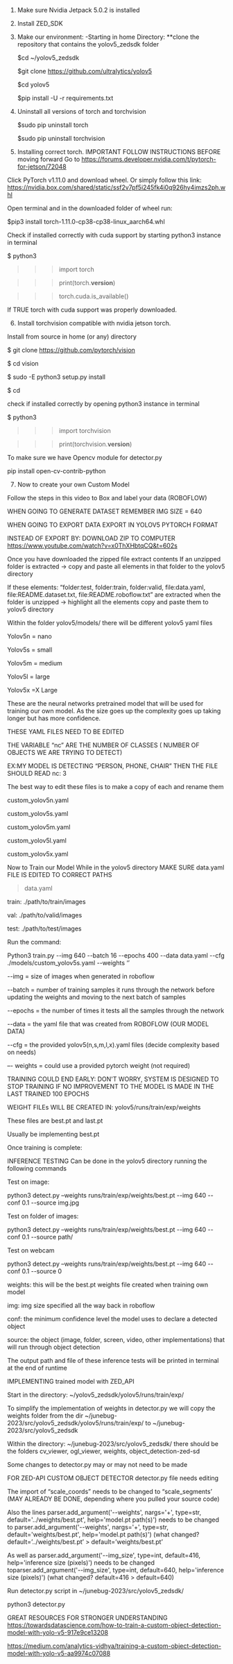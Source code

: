 1) Make sure Nvidia Jetpack 5.0.2 is installed
2) Install ZED_SDK
3) Make our environment:
	-Starting in home Directory:
	**clone the repository that contains the yolov5_zedsdk folder
 	
	$cd ~/yolov5_zedsdk
	
	$git clone https://github.com/ultralytics/yolov5 
	
	$cd yolov5 

	$pip install -U -r requirements.txt


4) Uninstall all versions of torch and torchvision
	
	$sudo pip uninstall torch
	
	$sudo pip uninstall torchvision

5) Installing correct torch. IMPORTANT FOLLOW INSTRUCTIONS BEFORE moving forward
Go to https://forums.developer.nvidia.com/t/pytorch-for-jetson/72048

Click PyTorch v1.11.0 and download wheel. Or simply follow this link: https://nvidia.box.com/shared/static/ssf2v7pf5i245fk4i0q926hy4imzs2ph.whl

Open terminal and in the downloaded folder of wheel run: 

$pip3 install torch-1.11.0-cp38-cp38-linux_aarch64.whl

Check if installed correctly with cuda support by starting python3 instance in terminal

$ python3

>>>import torch

>>>print(torch.__version__)

>>>torch.cuda.is_available()



If TRUE torch with cuda support was properly downloaded.

6) Install torchvision compatible with nvidia jetson torch.

Install from source in home (or any) directory

$ git clone https://github.com/pytorch/vision

$ cd vision

$ sudo -E python3 setup.py install

$ cd 

check if installed correctly by opening python3 instance in terminal

$ python3

>>>import torchvision

>>>print(torchvision.__version__)

To make sure we have Opencv module for detector.py

pip install open-cv-contrib-python


7) Now to create your own Custom Model

Follow the steps in this video to Box and label your data (ROBOFLOW)

WHEN GOING TO GENERATE DATASET REMEMBER IMG SIZE = 640

WHEN GOING TO EXPORT DATA EXPORT IN YOLOV5 PYTORCH FORMAT

INSTEAD OF EXPORT BY: DOWNLOAD ZIP TO COMPUTER https://www.youtube.com/watch?v=x0ThXHbtqCQ&t=602s



Once you have downloaded the zipped file extract contents
If an unzipped folder is extracted -> copy and paste all elements in that folder to the yolov5 directory

If these elements: “folder:test, folder:train, folder:valid, file:data.yaml, file:README.dataset.txt, file:README.roboflow.txt” are extracted when the folder is unzipped -> highlight all the elements copy and paste them to yolov5 directory


Within the folder yolov5/models/ there will be different yolov5 yaml files

Yolov5n = nano

Yolov5s = small

Yolov5m = medium

Yolov5l = large

Yolov5x =X Large


These are the neural networks pretrained model that will be used for training our own model.
As the size goes up the complexity goes up taking longer but has more confidence.

THESE YAML FILES NEED TO BE EDITED

THE VARIABLE “nc” ARE THE NUMBER OF CLASSES ( NUMBER OF OBJECTS WE ARE TRYING TO DETECT)

EX:MY MODEL IS DETECTING “PERSON, PHONE, CHAIR” THEN THE FILE SHOULD READ nc: 3

The best way to edit these files is to make a copy of each and rename them

custom_yolov5n.yaml

custom_yolov5s.yaml

custom_yolov5m.yaml

custom_yolov5l.yaml

custom_yolov5x.yaml


Now to Train our Model
While in the yolov5 directory
MAKE SURE data.yaml FILE IS EDITED TO CORRECT PATHS

>data.yaml

train: ./path/to/train/images

val: ./path/to/valid/images

test: ./path/to/test/images

Run the command:

Python3 train.py --img 640  --batch 16  --epochs 400  --data data.yaml --cfg ./models/custom_yolov5s.yaml --weights ‘’
 
--img = size of images when generated in roboflow

--batch = number of training samples it runs through the network before updating the weights and moving to the next batch of samples

--epochs = the number of times it tests all the samples through the network

--data = the yaml file that was created from ROBOFLOW (OUR MODEL DATA)

--cfg = the provided yolov5(n,s,m,l,x).yaml files (decide complexity based on needs)

–- weights = could use a provided pytorch weight (not required)

TRAINING COULD END EARLY: DON'T WORRY, SYSTEM IS DESIGNED TO STOP TRAINING IF NO IMPROVEMENT TO THE MODEL IS MADE IN THE LAST TRAINED 100 EPOCHS

WEIGHT FILEs WILL BE CREATED IN: yolov5/runs/train/exp/weights

These files are best.pt and last.pt

Usually be implementing best.pt

Once training is complete:

INFERENCE TESTING Can be done in the yolov5 directory running the following commands


Test on image:

python3 detect.py –weights runs/train/exp/weights/best.pt --img 640 --conf 0.1 --source img.jpg


Test on folder of images:

python3 detect.py –weights runs/train/exp/weights/best.pt --img 640 --conf 0.1 --source path/


Test on webcam

python3 detect.py –weights runs/train/exp/weights/best.pt --img 640 --conf 0.1 --source 0

weights: this will be the best.pt weights file created when training own model

img: img size specified all the way back in roboflow

conf: the minimum confidence level the model uses to declare a detected object

source: the object (image, folder, screen, video, other implementations) that will run through object detection

The output path and file of these inference tests will be printed in terminal at the end of runtime

IMPLEMENTING trained model with ZED_API

Start in the directory:  ~/yolov5_zedsdk/yolov5/runs/train/exp/


To simplify the implementation of weights in detector.py we will copy the weights folder from the dir ~/junebug-2023/src/yolov5_zedsdk/yolov5/runs/train/exp/ to  ~/junebug-2023/src/yolov5_zedsdk

Within the directory: ~/junebug-2023/src/yolov5_zedsdk/ there should be the folders cv_viewer, ogl_viewer, weights, object_detection-zed-sd


Some changes to detector.py may or may not need to be made

FOR ZED-API  CUSTOM OBJECT DETECTOR detector.py file needs editing

The import of “scale_coords” needs to be changed to “scale_segments’ (MAY ALREADY BE DONE, depending where you pulled your source code)


Also the lines parser.add_argument('--weights', nargs='+', type=str, default='../weights/best.pt', help='model.pt path(s)') needs to be changed to  parser.add_argument('--weights', nargs='+', type=str, default='weights/best.pt', help='model.pt path(s)')  (what changed? default=’../weights/best.pt’ > default=’weights/best.pt’

As well as parser.add_argument('--img_size', type=int, default=416, help='inference size (pixels)') needs to be changed toparser.add_argument('--img_size', type=int, default=640, help='inference size (pixels)')  (what changed? default=416 > default=640)



Run detector.py script in ~/junebug-2023/src/yolov5_zedsdk/

python3 detector.py


GREAT RESOURCES FOR STRONGER UNDERSTANDING
https://towardsdatascience.com/how-to-train-a-custom-object-detection-model-with-yolo-v5-917e9ce13208


https://medium.com/analytics-vidhya/training-a-custom-object-detection-model-with-yolo-v5-aa9974c07088



